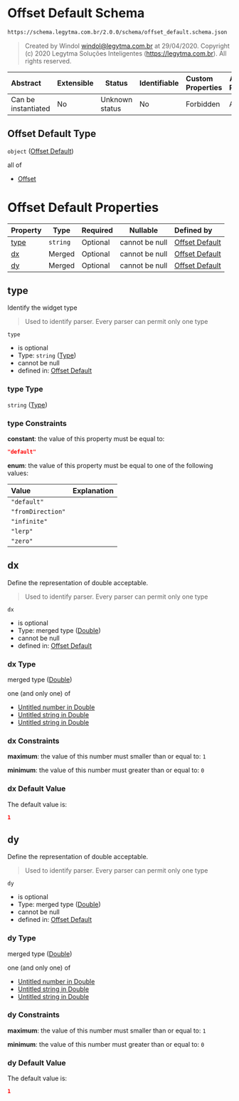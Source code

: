 # Offset Default Schema

```txt
https://schema.legytma.com.br/2.0.0/schema/offset_default.schema.json
```




> Created by Windol [windol@legytma.com.br](mailto:windol@legytma.com.br) at 29/04/2020.
> Copyright (c) 2020 Legytma Soluções Inteligentes (<https://legytma.com.br>). All rights reserved.
>

| Abstract            | Extensible | Status         | Identifiable | Custom Properties | Additional Properties | Access Restrictions | Defined In                                                                                |
| :------------------ | ---------- | -------------- | ------------ | :---------------- | --------------------- | ------------------- | ----------------------------------------------------------------------------------------- |
| Can be instantiated | No         | Unknown status | No           | Forbidden         | Allowed               | none                | [offset_default.schema.json](../schema/offset_default.schema.json) |

## Offset Default Type

`object` ([Offset Default](offset_default.md))

all of

-   [Offset](box_shadow-properties-offset.md)

# Offset Default Properties

| Property      | Type     | Required | Nullable       | Defined by                                                                                                                                 |
| :------------ | -------- | -------- | -------------- | :----------------------------------------------------------------------------------------------------------------------------------------- |
| [type](#type) | `string` | Optional | cannot be null | [Offset Default](widget-definitions-type.md) |
| [dx](#dx)     | Merged   | Optional | cannot be null | [Offset Default](app_bar_theme-properties-double.md)   |
| [dy](#dy)     | Merged   | Optional | cannot be null | [Offset Default](app_bar_theme-properties-double.md)   |

## type

Identify the widget type


> Used to identify parser. Every parser can permit only one type
>

`type`

-   is optional
-   Type: `string` ([Type](widget-definitions-type.md))
-   cannot be null
-   defined in: [Offset Default](widget-definitions-type.md)

### type Type

`string` ([Type](widget-definitions-type.md))

### type Constraints

**constant**: the value of this property must be equal to:

```json
"default"
```

**enum**: the value of this property must be equal to one of the following values:

| Value             | Explanation |
| :---------------- | ----------- |
| `"default"`       |             |
| `"fromDirection"` |             |
| `"infinite"`      |             |
| `"lerp"`          |             |
| `"zero"`          |             |

## dx

Define the representation of double acceptable.


> Used to identify parser. Every parser can permit only one type
>

`dx`

-   is optional
-   Type: merged type ([Double](app_bar_theme-properties-double.md))
-   cannot be null
-   defined in: [Offset Default](app_bar_theme-properties-double.md)

### dx Type

merged type ([Double](app_bar_theme-properties-double.md))

one (and only one) of

-   [Untitled number in Double](double-definitions-doublenumber.md)
-   [Untitled string in Double](double-definitions-doublestring.md)
-   [Untitled string in Double](double-definitions-doubleenum.md)

### dx Constraints

**maximum**: the value of this number must smaller than or equal to: `1`

**minimum**: the value of this number must greater than or equal to: `0`

### dx Default Value

The default value is:

```json
1
```

## dy

Define the representation of double acceptable.


> Used to identify parser. Every parser can permit only one type
>

`dy`

-   is optional
-   Type: merged type ([Double](app_bar_theme-properties-double.md))
-   cannot be null
-   defined in: [Offset Default](app_bar_theme-properties-double.md)

### dy Type

merged type ([Double](app_bar_theme-properties-double.md))

one (and only one) of

-   [Untitled number in Double](double-definitions-doublenumber.md)
-   [Untitled string in Double](double-definitions-doublestring.md)
-   [Untitled string in Double](double-definitions-doubleenum.md)

### dy Constraints

**maximum**: the value of this number must smaller than or equal to: `1`

**minimum**: the value of this number must greater than or equal to: `0`

### dy Default Value

The default value is:

```json
1
```
